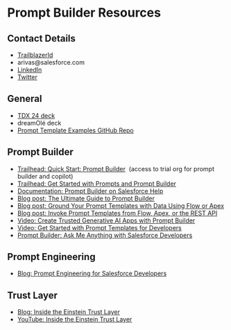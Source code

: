 # Prompt Builder Resources


## Contact Details

- [TrailblazerId](http://salesforce.com/trailblazer/arivas)
- arivas\@salesforce.com
- [LinkedIn](https://www.linkedin.com//in/alba-rivas)
- [Twitter](https://twitter.com/AlbaSFDC)

## General

- [TDX 24 deck](https://drive.google.com/file/d/1acieQ-5w6RCt0knL7DkTpfaQVpsu-h0r/view?usp=sharing)
- dreamOlé deck
- [Prompt Template Examples GitHub Repo](https://github.com/trailheadapps/dreamhouse-lwc/tree/ar/prompt-templates)

## Prompt Builder

- [Trailhead: Quick Start: Prompt Builder](https://trailhead.salesforce.com/content/learn/projects/quick-start-prompt-builder/get-started-with-prompt-builder)  (access to trial org for prompt builder and copilot)
- [Trailhead: Get Started with Prompts and Prompt Builder](http://sforce.co/PromptBuilderTH)
- [Documentation: Prompt Builder on Salesforce Help](https://help.salesforce.com/s/articleView?id=sf.prompt_builder_about.htm\&type=5)
- [Blog post: The Ultimate Guide to Prompt Builder](https://admin.salesforce.com/blog/2024/the-ultimate-guide-to-prompt-builder-spring-24)
- [Blog post: Ground Your Prompt Templates with Data Using Flow or Apex](https://developer.salesforce.com/blogs/2024/04/ground-your-prompt-templates-with-data-using-flow-or-apex)
- [Blog post: Invoke Prompt Templates from Flow, Apex, or the REST API](https://developer.salesforce.com/blogs/2024/04/invoke-prompt-templates-from-flow-apex-or-the-rest-api)
- [Video: Create Trusted Generative AI Apps with Prompt Builder](https://www.youtube.com/watch?v=yIESPYax3iE)
- [Video: Get Started with Prompt Templates for Developers](https://www.youtube.com/watch?v=UuPWXstNjgs)
- [Prompt Builder: Ask Me Anything with Salesforce Developers](https://www.youtube.com/watch?v=VEtSunPHnoA)

## Prompt Engineering

- [Blog: Prompt Engineering for Salesforce Developers](https://developer.salesforce.com/blogs/2023/12/prompt-engineering-for-salesforce-developers)

## Trust Layer

- [Blog: Inside the Einstein Trust Layer](https://developer.salesforce.com/blogs/2023/10/inside-the-einstein-trust-layer)
- [YouTube: Inside the Einstein Trust Layer](https://www.youtube.com/watch?v=JYWBnPEtkoc)
